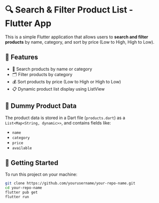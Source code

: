 # 🔍 Search & Filter Product List - Flutter App

This is a simple Flutter application that allows users to **search and filter products** by name, category, and sort by price (Low to High, High to Low).

## 📱 Features

- 🔎 Search products by name or category
- 🗂 Filter products by category
- 💰 Sort products by price (Low to High or High to Low)
- 📋 Dynamic product list display using ListView


## 🧪 Dummy Product Data

The product data is stored in a Dart file (`products.dart`) as a `List<Map<String, dynamic>>`, and contains fields like:

- `name`
- `category`
- `price`
- `available`

## 🚀 Getting Started

To run this project on your machine:

```bash
git clone https://github.com/yourusername/your-repo-name.git
cd your-repo-name
flutter pub get
flutter run
